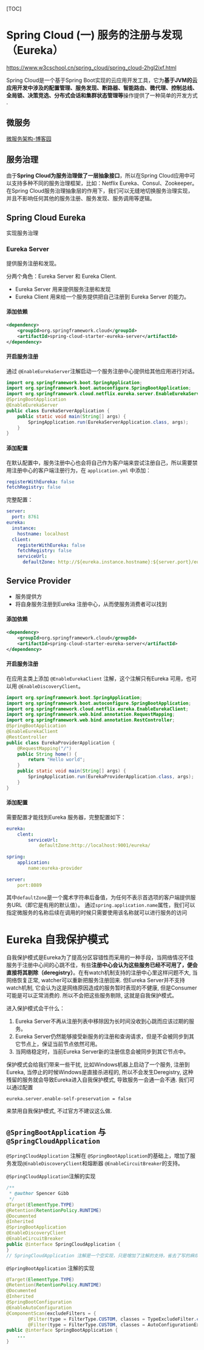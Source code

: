 [TOC]

# Spring Cloud (一) 服务的注册与发现（Eureka）

https://www.w3cschool.cn/spring_cloud/spring_cloud-2hgl2ixf.html

Spring Cloud是一个基于Spring Boot实现的云应用开发工具，它为**基于JVM的云应用开发中涉及的配置管理、服务发现、断路器、智能路由、微代理、控制总线、全局锁、决策竞选、分布式会话和集群状态管理等**操作提供了一种简单的开发方式 .

## 微服务

[微服务架构-博客园](http://www.cnblogs.com/imyalost/p/6792724.html)

## 服务治理

由于**Spring Cloud为服务治理做了一层抽象接口**，所以在Spring Cloud应用中可以支持多种不同的服务治理框架，比如：Netflix Eureka、Consul、Zookeeper。在Spring Cloud服务治理抽象层的作用下，我们可以无缝地切换服务治理实现，并且不影响任何其他的服务注册、服务发现、服务调用等逻辑。 

## Spring Cloud Eureka

实现服务治理

### Eureka Server

提供服务注册和发现。

分两个角色：Eureka Server 和 Eureka Client.

- Eureka Server 用来提供服务注册和发现
- Eureka Client 用来给一个服务提供把自己注册到 Eureka Server 的能力。

#### 添加依赖

```xml
<dependency>
    <groupId>org.springframework.cloud</groupId>
    <artifactId>spring-cloud-starter-eureka-server</artifactId>
</dependency>
```

#### 开启服务注册

通过 `@EnableEurekaServer`注解启动一个服务注册中心提供给其他应用进行对话。

```java
import org.springframework.boot.SpringApplication;
import org.springframework.boot.autoconfigure.SpringBootApplication;
import org.springframework.cloud.netflix.eureka.server.EnableEurekaServer;
@SpringBootApplication
@EnableEurekaServer
public class EurekaServerApplication {
    public static void main(String[] args) {
        SpringApplication.run(EurekaServerApplication.class, args);
    }
}
```

#### 添加配置

在默认配置中，服务注册中心也会将自己作为客户端来尝试注册自己，所以需要禁用注册中心的客户端注册行为，在 `application.yml` 中添加：

```yml
registerWithEureka: false
fetchRegistry: false
```

完整配置：

```yml
server:
  port: 8761
eureka:
  instance:
    hostname: localhost
  client:
    registerWithEureka: false
    fetchRegistry: false
    serviceUrl:
      defaultZone: http://${eureka.instance.hostname}:${server.port}/eureka/
```



## Service Provider

- 服务提供方
- 将自身服务注册到Eureka 注册中心，从而使服务消费者可以找到

#### 添加依赖

```xml
<dependency>
    <groupId>org.springframework.cloud</groupId>
    <artifactId>spring-cloud-starter-eureka-server</artifactId>
</dependency>
```

#### 开启服务注册

在应用主类上添加 `@EnableEurekaClient` 注解，这个注解只有Eureka 可用，也可以用 `@EnableDiscoveryClient`。

```java
import org.springframework.boot.SpringApplication;
import org.springframework.boot.autoconfigure.SpringBootApplication;
import org.springframework.cloud.netflix.eureka.EnableEurekaClient;
import org.springframework.web.bind.annotation.RequestMapping;
import org.springframework.web.bind.annotation.RestController;
@SpringBootApplication
@EnableEurekaClient
@RestController
public class EurekaProviderApplication {
    @RequestMapping("/")
    public String home() {
        return "Hello world";
    }
    public static void main(String[] args) {
        SpringApplication.run(EurekaProviderApplication.class, args);
    }
}
```

#### 添加配置

需要配置才能找到Eureka 服务器，完整配置如下：

```yml
eureka:
	clent:
		serviceUrl:
			defaultZone:http://localhost:9001/eureka/
			
spring:	
	application:
		name:eureka-provider
		
server:
	port:8089
```

其中`defaultZone`是一个魔术字符串后备值，为任何不表示首选项的客户端提供服务URL（即它是有用的默认值）。 通过`spring.application.name`属性，我们可以指定微服务的名称后续在调用的时候只需要使用该名称就可以进行服务的访问 

# Eureka 自我保护模式

自我保护模式是Eureka为了提高分区容错性而采用的一种手段，当网络情况不佳服务于注册中心间的心跳不佳，有些**注册中心会认为这些服务已经不可用了，便会直接将其剔除（deregistry）**。在有watch机制支持的注册中心里这样问题不大, 当网络恢复正常, watcher可以重新把服务注册回来. 但Eureka Server并不支持watch机制, 它会认为这是网络原因造成的服务暂时表现的不健康, 但是Consumer可能是可以正常消费的. 所以不会把这些服务剔除, 这就是自我保护模式。

进入保护模式会干什么：

1. Eureka Server不再从注册列表中移除因为长时间没收到心跳而应该过期的服务。
2. Eureka Server仍然能够接受新服务的注册和查询请求，但是不会被同步到其它节点上，保证当前节点依然可用。
3. 当网络稳定时，当前Eureka Server新的注册信息会被同步到其它节点中。

  保护模式会给我们带来一些干扰, 比如Windows机器上启动了一个服务, 注册到Eureka, 当停止的时候Windows是直接杀进程的, 所以不会发生Deregistry, 这种残留的服务就会导致Eureka进入自我保护模式, 导致服务一会通一会不通. 我们可以通过配置

```
eureka.server.enable-self-preservation = false
```

来禁用自我保护模式, 不过官方不建议这么做.

 

 ## `@SpringBootApplication` 与 `@SpringCloudApplication`

`@SpringCloudApplication` 注解在 `@SpringBootApplication`的基础上，增加了服务发现`@EnableDiscoveryClient`和熔断器
`@EnableCircuitBreaker`的支持。



`@SpringCloudApplication`注解的实现

```java
/**
 * @author Spencer Gibb
 */
@Target(ElementType.TYPE)
@Retention(RetentionPolicy.RUNTIME)
@Documented
@Inherited
@SpringBootApplication
@EnableDiscoveryClient
@EnableCircuitBreaker
public @interface SpringCloudApplication {
}
// SpringCloudApplication 注解是一个空实现，只是增加了注解的支持，省去了写的麻烦
```

`@SpringBootApplication` 注解的实现

```java
@Target(ElementType.TYPE)
@Retention(RetentionPolicy.RUNTIME)
@Documented
@Inherited
@SpringBootConfiguration
@EnableAutoConfiguration
@ComponentScan(excludeFilters = {
		@Filter(type = FilterType.CUSTOM, classes = TypeExcludeFilter.class),
		@Filter(type = FilterType.CUSTOM, classes = AutoConfigurationExcludeFilter.class) })
public @interface SpringBootApplication {
    ...
}
```

